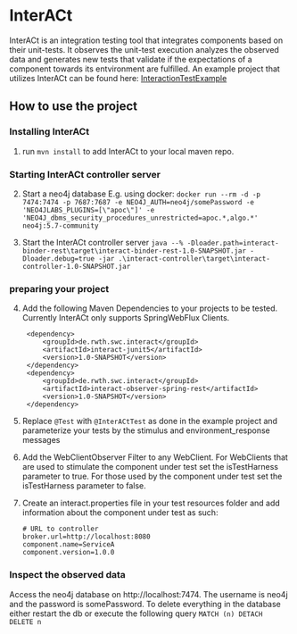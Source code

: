 # InterACt

InterACt is an integration testing tool that integrates components based on their unit-tests. It observes the unit-test
execution analyzes the observed data and generates new tests that validate if the expectations of a component towards
its entvironment are fulfilled.
An example project that utilizes InterACt can be found
here: [InteractionTestExample](https://github.com/NilsWild/InteractionTestExample)

## How to use the project

### Installing InterACt

1. run ```mvn install``` to add InterACt to your local maven repo.

### Starting InterACt controller server

2. Start a neo4j database E.g. using
   docker: ```docker run --rm -d -p 7474:7474 -p 7687:7687 -e NEO4J_AUTH=neo4j/somePassword -e 'NEO4JLABS_PLUGINS=[\"apoc\"]' -e 'NEO4J_dbms_security_procedures_unrestricted=apoc.*,algo.*' neo4j:5.7-community```

3. Start the InterACt controller
   server ```java --% -Dloader.path=interact-binder-rest\target\interact-binder-rest-1.0-SNAPSHOT.jar -Dloader.debug=true -jar .\interact-controller\target\interact-controller-1.0-SNAPSHOT.jar```

### preparing your project

4. Add the following Maven Dependencies to your projects to be tested. Currently InterACt only supports SpringWebFlux
   Clients.

        <dependency>
            <groupId>de.rwth.swc.interact</groupId>
            <artifactId>interact-junit5</artifactId>
            <version>1.0-SNAPSHOT</version>
        </dependency>
        <dependency>
            <groupId>de.rwth.swc.interact</groupId>
            <artifactId>interact-observer-spring-rest</artifactId>
            <version>1.0-SNAPSHOT</version>
        </dependency>

5. Replace ```@Test``` with ```@InterACtTest``` as done in the example project and parameterize your tests by the
   stimulus and environment_response messages

6. Add the WebClientObserver Filter to any WebClient.
   For WebClients that are used to stimulate the component under test set the isTestHarness parameter to true.
   For those used by the component under test set the isTestHarness parameter to false.

7. Create an interact.properties file in your test resources folder and add information about the component under test
   as such:
   ```
   # URL to controller
   broker.url=http://localhost:8080
   component.name=ServiceA
   component.version=1.0.0
   ```

### Inspect the observed data

Access the neo4j database on http://localhost:7474. The username is neo4j and the password is somePassword.
To delete everything in the database either restart the db or execute the following
query ```MATCH (n) DETACH DELETE n```